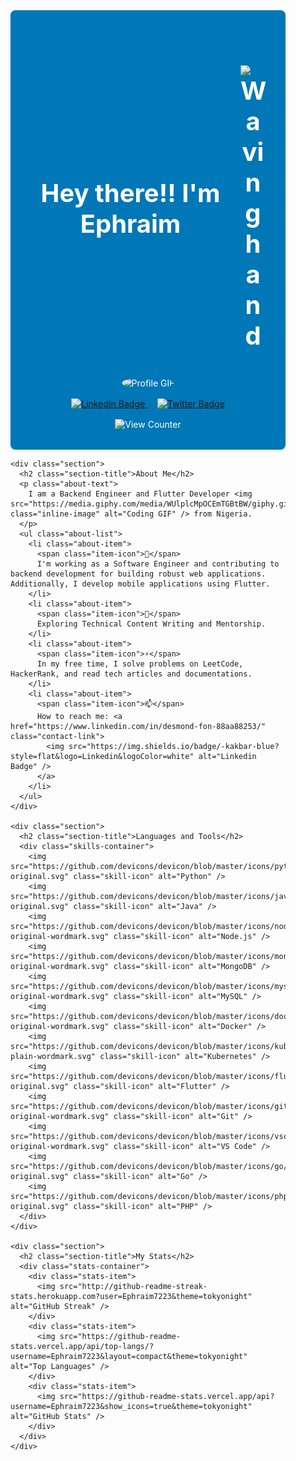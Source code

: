 <!DOCTYPE html>
<html lang="en">
<head>
  <meta charset="UTF-8">
  <meta name="viewport" content="width=device-width, initial-scale=1.0">
  <title>Ephraim's GitHub Profile</title>
  <style>
    @import url('https://fonts.googleapis.com/css2?family=Poppins:wght@400;500;600;700&display=swap');

    body {
      font-family: 'Poppins', sans-serif;
      margin: 0;
      padding: 0;
      background-color: #f5f5f5;
    }

    .container {
      max-width: 960px;
      margin: 0 auto;
      padding: 2rem;
    }

    .header {
      background-color: #0077b6;
      color: white;
      padding: 2rem;
      text-align: center;
      border-radius: 0.5rem;
      box-shadow: 0 2px 4px rgba(0, 0, 0, 0.1);
    }

    .header-title {
      font-size: 2.5rem;
      display: flex;
      align-items: center;
      justify-content: center;
    }

    .header-image {
      width: 40px;
      margin-left: 1rem;
    }

    .profile-image {
      width: 100px;
      border-radius: 50%;
      margin-top: 1rem;
    }

    .badge-container {
      margin-top: 1rem;
    }

    .badge {
      margin: 0 0.5rem;
    }

    .view-counter {
      margin-top: 1rem;
    }

    .section {
      margin-top: 2rem;
    }

    .section-title {
      font-size: 2rem;
      margin-bottom: 1rem;
    }

    .about-text {
      font-size: 1.2rem;
      display: flex;
      align-items: center;
    }

    .inline-image {
      width: 30px;
      margin-left: 1rem;
    }

    .about-list {
      list-style-type: none;
      padding: 0;
    }

    .about-item {
      font-size: 1.1rem;
      margin-bottom: 1rem;
    }

    .item-icon {
      font-size: 1.5rem;
      margin-right: 1rem;
    }

    .contact-link {
      text-decoration: none;
      color: #0077b6;
    }

    .skills-container {
      display: flex;
      flex-wrap: wrap;
      justify-content: center;
    }

    .skill-icon {
      width: 60px;
      height: 60px;
      margin: 1rem;
    }

    .stats-container {
      display: flex;
      flex-wrap: wrap;
      justify-content: center;
    }

    .stats-item {
      margin: 1rem;
      background-color: white;
      padding: 1rem;
      border-radius: 0.5rem;
      box-shadow: 0 2px 4px rgba(0, 0, 0, 0.1);
    }
  </style>
</head>
<body>
  <div class="container">
    <div class="header">
      <h1 class="header-title">
        Hey there!! I'm Ephraim
        <img src="https://media.giphy.com/media/hvRJCLFzcasrR4ia7z/giphy.gif" class="header-image" alt="Waving hand" />
      </h1>
      <img src="https://media.giphy.com/media/M9gbBd9nbDrOTu1Mqx/giphy.gif" class="profile-image" alt="Profile GIF" />
      <div class="badge-container">
        <a href="https://www.linkedin.com/in/ephraim-bassey-58a11a27a/" class="badge">
          <img src="https://img.shields.io/badge/LinkedIn-blue?style=for-the-badge&logo=linkedin&logoColor=white" alt="LinkedIn Badge" />
        </a>
        <a href="https://twitter.com/Emoji90000" class="badge">
          <img src="https://img.shields.io/badge/Twitter-blue?style=for-the-badge&logo=twitter&logoColor=white" alt="Twitter Badge" />
        </a>
      </div>
      <div class="view-counter">
        <img src="https://komarev.com/ghpvc/?username=Ephraim7223&style=flat-square&color=blue" alt="View Counter" />
      </div>
    </div>

    <div class="section">
      <h2 class="section-title">About Me</h2>
      <p class="about-text">
        I am a Backend Engineer and Flutter Developer <img src="https://media.giphy.com/media/WUlplcMpOCEmTGBtBW/giphy.gif" class="inline-image" alt="Coding GIF" /> from Nigeria.
      </p>
      <ul class="about-list">
        <li class="about-item">
          <span class="item-icon">🔭</span>
          I'm working as a Software Engineer and contributing to backend development for building robust web applications. Additionally, I develop mobile applications using Flutter.
        </li>
        <li class="about-item">
          <span class="item-icon">🌱</span>
          Exploring Technical Content Writing and Mentorship.
        </li>
        <li class="about-item">
          <span class="item-icon">⚡</span>
          In my free time, I solve problems on LeetCode, HackerRank, and read tech articles and documentations.
        </li>
        <li class="about-item">
          <span class="item-icon">📫</span>
          How to reach me: <a href="https://www.linkedin.com/in/desmond-fon-88aa88253/" class="contact-link">
            <img src="https://img.shields.io/badge/-kakbar-blue?style=flat&logo=Linkedin&logoColor=white" alt="Linkedin Badge" />
          </a>
        </li>
      </ul>
    </div>

    <div class="section">
      <h2 class="section-title">Languages and Tools</h2>
      <div class="skills-container">
        <img src="https://github.com/devicons/devicon/blob/master/icons/python/python-original.svg" class="skill-icon" alt="Python" />
        <img src="https://github.com/devicons/devicon/blob/master/icons/java/java-original.svg" class="skill-icon" alt="Java" />
        <img src="https://github.com/devicons/devicon/blob/master/icons/nodejs/nodejs-original-wordmark.svg" class="skill-icon" alt="Node.js" />
        <img src="https://github.com/devicons/devicon/blob/master/icons/mongodb/mongodb-original-wordmark.svg" class="skill-icon" alt="MongoDB" />
        <img src="https://github.com/devicons/devicon/blob/master/icons/mysql/mysql-original-wordmark.svg" class="skill-icon" alt="MySQL" />
        <img src="https://github.com/devicons/devicon/blob/master/icons/docker/docker-original-wordmark.svg" class="skill-icon" alt="Docker" />
        <img src="https://github.com/devicons/devicon/blob/master/icons/kubernetes/kubernetes-plain-wordmark.svg" class="skill-icon" alt="Kubernetes" />
        <img src="https://github.com/devicons/devicon/blob/master/icons/flutter/flutter-original.svg" class="skill-icon" alt="Flutter" />
        <img src="https://github.com/devicons/devicon/blob/master/icons/git/git-original-wordmark.svg" class="skill-icon" alt="Git" />
        <img src="https://github.com/devicons/devicon/blob/master/icons/vscode/vscode-original-wordmark.svg" class="skill-icon" alt="VS Code" />
        <img src="https://github.com/devicons/devicon/blob/master/icons/go/go-original.svg" class="skill-icon" alt="Go" />
        <img src="https://github.com/devicons/devicon/blob/master/icons/php/php-original.svg" class="skill-icon" alt="PHP" />
      </div>
    </div>

    <div class="section">
      <h2 class="section-title">My Stats</h2>
      <div class="stats-container">
        <div class="stats-item">
          <img src="http://github-readme-streak-stats.herokuapp.com?user=Ephraim7223&theme=tokyonight" alt="GitHub Streak" />
        </div>
        <div class="stats-item">
          <img src="https://github-readme-stats.vercel.app/api/top-langs/?username=Ephraim7223&layout=compact&theme=tokyonight" alt="Top Languages" />
        </div>
        <div class="stats-item">
          <img src="https://github-readme-stats.vercel.app/api?username=Ephraim7223&show_icons=true&theme=tokyonight" alt="GitHub Stats" />
        </div>
      </div>
    </div>
  </div>
</body>
</html>
